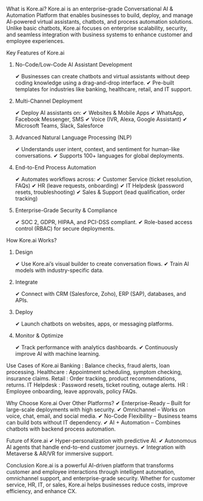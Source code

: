 What is Kore.ai?
Kore.ai is an enterprise-grade Conversational AI & Automation Platform that enables businesses to build, deploy, and manage AI-powered virtual assistants, chatbots, and process automation solutions. Unlike basic chatbots, Kore.ai focuses on enterprise scalability, security, and seamless integration with business systems to enhance customer and employee experiences.


Key Features of Kore.ai

1. No-Code/Low-Code AI Assistant Development
   
     ✔ Businesses can create chatbots and virtual assistants without deep coding knowledge using a drag-and-drop interface.
     ✔ Pre-built templates for industries like banking, healthcare, retail, and IT support.
   
2. Multi-Channel Deployment
   
     ✔ Deploy AI assistants on:
        ✔ Websites & Mobile Apps
        ✔ WhatsApp, Facebook Messenger, SMS
        ✔ Voice (IVR, Alexa, Google Assistant)
        ✔ Microsoft Teams, Slack, Salesforce
   
4. Advanced Natural Language Processing (NLP)
   
      ✔ Understands user intent, context, and sentiment for human-like conversations.
      ✔ Supports 100+ languages for global deployments.
   
5. End-to-End Process Automation
   
      ✔ Automates workflows across:
           ✔ Customer Service (ticket resolution, FAQs)
           ✔ HR (leave requests, onboarding)
           ✔ IT Helpdesk (password resets, troubleshooting)
           ✔ Sales & Support (lead qualification, order tracking)
   
7. Enterprise-Grade Security & Compliance
   
      ✔ SOC 2, GDPR, HIPAA, and PCI-DSS compliant.
      ✔ Role-based access control (RBAC) for secure deployments.


How Kore.ai Works?

  1. Design
     
      ✔ Use Kore.ai’s visual builder to create conversation flows.
      ✔ Train AI models with industry-specific data.
     
  2. Integrate
     
      ✔ Connect with CRM (Salesforce, Zoho), ERP (SAP), databases, and APIs.
     
  3. Deploy
     
      ✔ Launch chatbots on websites, apps, or messaging platforms.
     
  4. Monitor & Optimize
     
      ✔ Track performance with analytics dashboards.
      ✔ Continuously improve AI with machine learning.


Use Cases of Kore.ai
Banking	                 : Balance checks, fraud alerts, loan processing.
Healthcare 	             : Appointment scheduling, symptom checking, insurance claims.
Retail	                 : Order tracking, product recommendations, returns.
IT Helpdesk	             : Password resets, ticket routing, outage alerts.
HR	                     : Employee onboarding, leave approvals, policy FAQs.


Why Choose Kore.ai Over Other Platforms?
✔ Enterprise-Ready – Built for large-scale deployments with high security.
✔ Omnichannel – Works on voice, chat, email, and social media.
✔ No-Code Flexibility – Business teams can build bots without IT dependency.
✔ AI + Automation – Combines chatbots with backend process automation.


Future of Kore.ai
✔ Hyper-personalization with predictive AI.
✔ Autonomous AI agents that handle end-to-end customer journeys.
✔ Integration with Metaverse & AR/VR for immersive support.


Conclusion
Kore.ai is a powerful AI-driven platform that transforms customer and employee interactions through intelligent automation, omnichannel support, and enterprise-grade security. Whether for customer service, HR, IT, or sales, Kore.ai helps businesses reduce costs, improve efficiency, and enhance CX.

